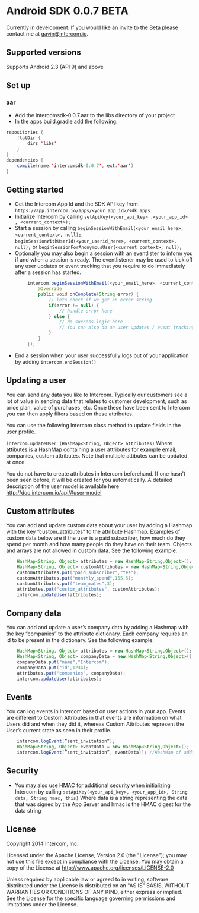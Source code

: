 # Android SDK 0.0.7 BETA

Currently in development. If you would like an invite to the Beta please contact me at gavin@intercom.io.

## Supported versions
Supports Android 2.3 (API 9) and above


## Set up
### aar
- Add the intercomsdk-0.0.7.aar to the libs directory of your project
- In the apps build.gradle add the following:
```Java
repositories {
    flatDir {
        dirs 'libs'
    }
}
dependencies {
    compile(name:'intercomsdk-0.0.7', ext:'aar')
}
```

## Getting started
- Get the Intercom App Id and the SDK API key from `https://app.intercom.io/apps/<your_app_id>/sdk_apps`
- Initialize Intercom by calling `setApiKey(<your_api_key> ,<your_app_id> , <current_context>);` 
- Start a session by calling `beginSessionWithEmail(<your_email_here>, <current_context>, null);`, `beginSessionWithUserId(<your_userid_here>, <current_context>, null);` or `beginSessionForAnonymousUser(<current_context>, null);`
- Optionally you may also begin a session with an eventlister to inform you if and when a session is ready. The eventlistener may be used to kick off any user updates or event tracking that you require to do immediately after a session has started.
```Java
        intercom.beginSessionWithEmail(<your_email_here>, <current_context>, new Intercom.IntercomEventListener() {
            @Override
            public void onComplete(String error) {
                // lets check if we get an error string
                if(error != null) {
                    // handle error here
                } else {
                    // do success logic here
                    // You can also do an user updates / event tracking from here as you are sure that the session has started at this point
                }
            }
        });
```
- End a session when your user successfully logs out of your application by adding
    `intercom.endSession()`

## Updating a user

You can send any data you like to Intercom. Typically our customers see a lot of value in sending data that relates to customer development, such as price plan, value of purchases, etc. Once these have been sent to Intercom you can then apply filters based on these attributes.

You can use the following Intercom class method to update fields in the user profile.

`intercom.updateUser (HashMap<String, Object> attributes)` Where attibutes is a HashMap containing a user attributes for example email, companies, custom attributes. Note that multiple attibutes can be updated at once.

You do not have to create attributes in Intercom beforehand. If one hasn't been seen before, it will be created for you automatically. A detailed description of the user model is available here http://doc.intercom.io/api/#user-model

## Custom attributes
You can add and update custom data about your user by adding a Hashmap with the key “custom_attributes” to the attribute Hashmap. Examples of custom data below are if the user is a paid subscriber, how much do they spend per month and how many people do they have on their team. Objects and arrays are not allowed in custom data. See the following example:
```Java   
    HashMap<String, Object> attributes = new HashMap<String,Object>();
    HashMap<String, Object> customAttributes = new HashMap<String,Object>();
    customAttributes.put("paid_subscriber","Yes");
    customAttributes.put("monthly_spend",155.5);
    customAttributes.put("team_mates",3);
    attributes.put("custom_attributes", customAttributes);
    intercom.updateUser(attributes);
```

## Company data
You can add and update a user’s company data by adding a Hashmap with the key “companies” to the attribute dictionary. Each company requires an id to be present in the dictionary. See the following example:

```Java   
    HashMap<String, Object> attributes = new HashMap<String,Object>();
    HashMap<String, Object> companyData = new HashMap<String,Object>();
    companyData.put("name","Intercom");
    companyData.put("id",1234);
    attributes.put("companies", companyData);
    intercom.updateUser(attributes);
```

## Events
You can log events in Intercom based on user actions in your app. Events are different to Custom Attributes in that events are information on what Users did and when they did it, whereas Custom Attributes represent the User’s current state as seen in their profile.
```Java  
    intercom.logEvent(”sent_invitation”);
    HashMap<String, Object> eventData = new HashMap<String,Object>();
    intercom.logEvent(”sent_invitation”, eventData)]; //HashMap of additional data for the event
```

## Security
- You may also use HMAC for additional security when initializing Intercom by calling `setApiKey(<your_api_key>, <your_app_id>, String data, String hmac, this)` Where data is a string representing the data that was signed by the App Server and hmac is the HMAC digest for the data string

## License
Copyright 2014 Intercom, Inc.

Licensed under the Apache License, Version 2.0 (the "License"); you may not use this file except in compliance with the License.
You may obtain a copy of the License at http://www.apache.org/licenses/LICENSE-2.0

Unless required by applicable law or agreed to in writing, software distributed under the License is distributed on an "AS IS" BASIS, WITHOUT WARRANTIES OR CONDITIONS OF ANY KIND, either express or implied. See the License for the specific language governing permissions and limitations under the License.
